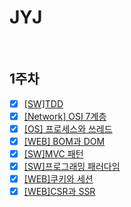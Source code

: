 # JYJ

<br/>

## 1주차

- [x] [[SW]TDD](JYJ/TDD.md)
- [x] [[Network] OSI 7계층](JYJ/OSI7layer.md)
- [x] [[OS] 프로세스와 쓰레드](JYJ/ProcessAndThread.md)
- [x] [[WEB] BOM과 DOM](JYJ/BOMandDOM.md)
- [x] [[SW]MVC 패턴](JYJ/MVC.md)
- [x] [[SW]프로그래밍 패러다임](JYJ/ProgrammingParadigm.md)
- [x] [[WEB]쿠키와 세션](JYJ/CookieAndSession.md)
- [x] [[WEB]CSR과 SSR](JYJ/CSRandSSR.md)

<br/>